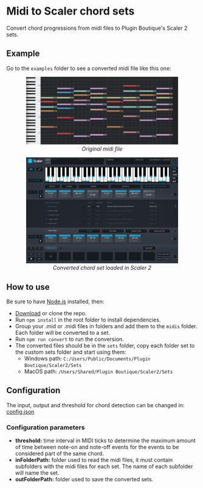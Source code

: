 # Midi to Scaler chord sets

Convert chord progressions from midi files to Plugin Boutique's Scaler 2 sets.

## Example

Go to the `examples` folder to see a converted midi file like this one:

<p align="center">
  <img src="examples/midi.png" alt="converted palette" width="400px"/>
  <br>
  <i>Original midi file</i>
  
</p>

<p align="center">
  <img src="examples/set.png" alt="converted palette" width="400px"/>
  <br>
  <i>Converted chord set loaded in Scaler 2</i>
</p>

## How to use

Be sure to have [Node.js](https://nodejs.org/en/download/) installed, then:

- [Download](https://github.com/joanroig/midi-to-scaler-chord-sets/archive/refs/heads/main.zip) or clone the repo.
- Run `npm install` in the root folder to install dependencies.
- Group your .mid or .midi files in folders and add them to the `midis` folder. Each folder will be converted to a set.
- Run `npm run convert` to run the conversion.
- The converted files should be in the `sets` folder, copy each folder set to the custom sets folder and start using them:
  - Windows path: `C:/Users/Public/Documents/Plugin Boutique/Scaler2/Sets`
  - MacOS path: `/Users/Shared/Plugin Boutique/Scaler2/Sets`

## Configuration

The input, output and threshold for chord detection can be changed in: [config.json](config.json)

### Configuration parameters

- **threshold:** time interval in MIDI ticks to determine the maximum amount of time between note-on and note-off events for the events to be considered part of the same chord.
- **inFolderPath:** folder used to read the midi files, it must contain subfolders with the midi files for each set. The name of each subfolder will name the set.
- **outFolderPath:** folder used to save the converted sets.
